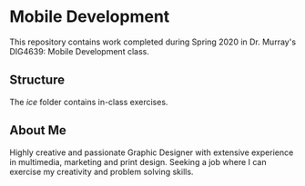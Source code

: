 # Mobile Development
This repository contains work completed during Spring 2020 in Dr. Murray's DIG4639: Mobile Development class.

## Structure
The *ice* folder contains in-class exercises. 

## About Me
Highly creative and passionate Graphic Designer with extensive experience in multimedia, marketing and print design. Seeking a job where I can exercise my creativity and problem solving skills.
